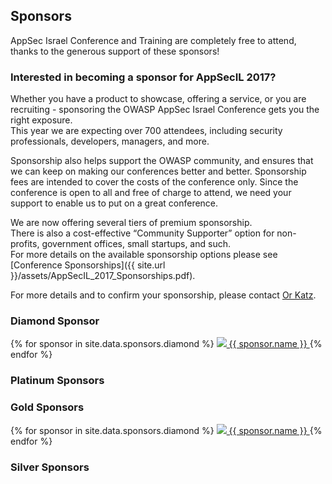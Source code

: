 ---
---

## Sponsors

AppSec Israel Conference and Training are completely free to attend, thanks to the generous support of these sponsors! 

### Interested in becoming a sponsor for AppSecIL 2017? 

Whether you have a product to showcase, offering a service, or you are recruiting - sponsoring the OWASP AppSec Israel Conference gets you the right exposure.   
This year we are expecting over 700 attendees, including security professionals, developers, managers, and more.

Sponsorship also helps support the OWASP community, and ensures that we can keep on making our conferences better and better. Sponsorship fees are intended to cover the costs of the conference only. Since the conference is open to all and free of charge to attend, we need your support to enable us to put on a great conference.

We are now offering several tiers of premium sponsorship.   
There is also a cost-effective “Community Supporter” option for non-profits, government offices, small startups, and such.   
For more details on the available sponsorship options please see [Conference Sponsorships]({{ site.url }}/assets/AppSecIL_2017_Sponsorships.pdf).

For more details and to confirm your sponsorship, please contact [Or Katz](mailto:katz3112@gmail.com). 

### Diamond Sponsor 
<div>
  {% for sponsor in site.data.sponsors.diamond %}
    <span class="sponsor diamond-sponsor">
      <a href="{{ sponsor.url }}" title="{{ sponsor.name }}">
        <img src="assets/img/{{ sponsor.image }}"> {{ sponsor.name }} 
      </a>
    </span>
{% endfor %}
</div>

### Platinum Sponsors

### Gold Sponsors 
<div>
  {% for sponsor in site.data.sponsors.diamond %}
    <span class="sponsor gold-sponsor">
      <a href="{{ sponsor.url }}" title="{{ sponsor.name }}">
        <img src="assets/img/{{ sponsor.image }}"> {{ sponsor.name }} 
      </a>
    </span>
{% endfor %}
</div>




### Silver Sponsors
